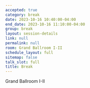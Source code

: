 ```yaml
---
accepted: true
category: break
date: 2023-10-16 10:40:00-04:00
end_date: 2023-10-16 11:10:00-04:00
group: break
layout: session-details
link: null
permalink: null
room: Grand Ballroom I-II
schedule_layout: full
sitemap: false
talk_slot: full
title: Break
---
```


Grand Ballroom I-II
